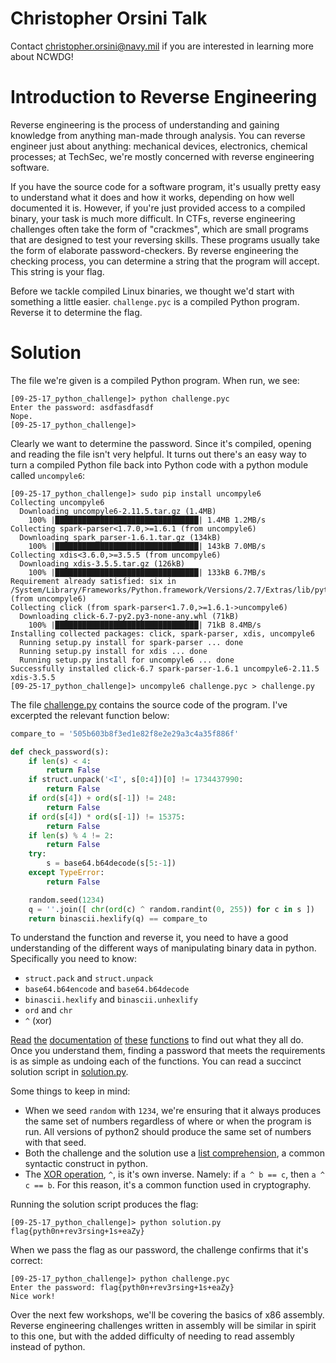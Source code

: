 # Christopher Orsini Talk

Contact christopher.orsini@navy.mil if you are interested in learning more about NCWDG!

# Introduction to Reverse Engineering

Reverse engineering is the process of understanding and gaining knowledge from
anything man-made through analysis. You can reverse engineer just about anything:
mechanical devices, electronics, chemical processes; at TechSec, we're mostly
concerned with reverse engineering software.

If you have the source code for a software program, it's usually pretty easy to
understand what it does and how it works, depending on how well documented it is.
However, if you're just provided access to a compiled binary, your task is much
more difficult. In CTFs, reverse engineering challenges often take the form of
"crackmes", which are small programs that are designed to test your reversing skills.
These programs usually take the form of elaborate password-checkers. By reverse
engineering the checking process, you can determine a string that the program
will accept. This string is your flag.

Before we tackle compiled Linux binaries, we thought we'd start with something
a little easier. `challenge.pyc` is a compiled Python program. Reverse it to
determine the flag.

# Solution

The file we're given is a compiled Python program. When run, we see:

```
[09-25-17_python_challenge]> python challenge.pyc
Enter the password: asdfasdfasdf
Nope.
[09-25-17_python_challenge]>
```

Clearly we want to determine the password. Since it's compiled, opening and
reading the file isn't very helpful. It turns out there's an easy way to turn
a compiled Python file back into Python code with a python module called
`uncompyle6`:

```
[09-25-17_python_challenge]> sudo pip install uncompyle6
Collecting uncompyle6
  Downloading uncompyle6-2.11.5.tar.gz (1.4MB)
    100% |████████████████████████████████| 1.4MB 1.2MB/s
Collecting spark-parser<1.7.0,>=1.6.1 (from uncompyle6)
  Downloading spark_parser-1.6.1.tar.gz (134kB)
    100% |████████████████████████████████| 143kB 7.0MB/s
Collecting xdis<3.6.0,>=3.5.5 (from uncompyle6)
  Downloading xdis-3.5.5.tar.gz (126kB)
    100% |████████████████████████████████| 133kB 6.7MB/s
Requirement already satisfied: six in /System/Library/Frameworks/Python.framework/Versions/2.7/Extras/lib/python (from uncompyle6)
Collecting click (from spark-parser<1.7.0,>=1.6.1->uncompyle6)
  Downloading click-6.7-py2.py3-none-any.whl (71kB)
    100% |████████████████████████████████| 71kB 8.4MB/s
Installing collected packages: click, spark-parser, xdis, uncompyle6
  Running setup.py install for spark-parser ... done
  Running setup.py install for xdis ... done
  Running setup.py install for uncompyle6 ... done
Successfully installed click-6.7 spark-parser-1.6.1 uncompyle6-2.11.5 xdis-3.5.5
[09-25-17_python_challenge]> uncompyle6 challenge.pyc > challenge.py
```

The file [challenge.py](challenge.py) contains the source code of the program. I've excerpted the relevant function below:

```python
compare_to = '505b603b8f3ed1e82f8e2e29a3c4a35f886f'

def check_password(s):
    if len(s) < 4:
        return False
    if struct.unpack('<I', s[0:4])[0] != 1734437990:
        return False
    if ord(s[4]) + ord(s[-1]) != 248:
        return False
    if ord(s[4]) * ord(s[-1]) != 15375:
        return False
    if len(s) % 4 != 2:
        return False
    try:
        s = base64.b64decode(s[5:-1])
    except TypeError:
        return False

    random.seed(1234)
    q = ''.join([ chr(ord(c) ^ random.randint(0, 255)) for c in s ])
    return binascii.hexlify(q) == compare_to
```

To understand the function and reverse it, you need to have a good understanding of the different ways of manipulating binary data in python. Specifically you need to know:

* `struct.pack` and `struct.unpack`
* `base64.b64encode` and `base64.b64decode`
* `binascii.hexlify` and `binascii.unhexlify`
* `ord` and `chr`
* `^` (xor)

[Read](https://docs.python.org/2/library/struct.html) [the](https://docs.python.org/2/library/base64.html) [documentation](https://docs.python.org/2/library/binascii.html) [of](https://docs.python.org/2/library/functions.html#ord) [these](https://docs.python.org/2/library/functions.html#chr) [functions](https://stackoverflow.com/questions/14526584/what-does-the-xor-operator-do) to find out what they all do. Once you understand them, finding a password that meets the requirements is as simple as undoing each of the functions. You can read a succinct solution script in [solution.py](solution.py).

Some things to keep in mind:
* When we seed `random` with `1234`, we're ensuring that it always produces the same set of numbers regardless of where or when the program is run. All versions of python2 should produce the same set of numbers with that seed.
* Both the challenge and the solution use a [list comprehension](http://www.secnetix.de/olli/Python/list_comprehensions.hawk), a common syntactic construct in python.
* The [XOR operation](https://en.wikipedia.org/wiki/Exclusive_or), `^`, is it's own inverse. Namely: if `a ^ b == c`, then `a ^ c == b`. For this reason, it's a common function used in cryptography.


Running the solution script produces the flag:

```
[09-25-17_python_challenge]> python solution.py
flag{pyth0n+rev3rsing+1s+eaZy}
```

When we pass the flag as our password, the challenge confirms that it's correct:

```
[09-25-17_python_challenge]> python challenge.pyc
Enter the password: flag{pyth0n+rev3rsing+1s+eaZy}
Nice work!
```

Over the next few workshops, we'll be covering the basics of x86 assembly. Reverse engineering challenges written in assembly will be similar in spirit to this one, but with the added difficulty of needing to read assembly instead of python.

